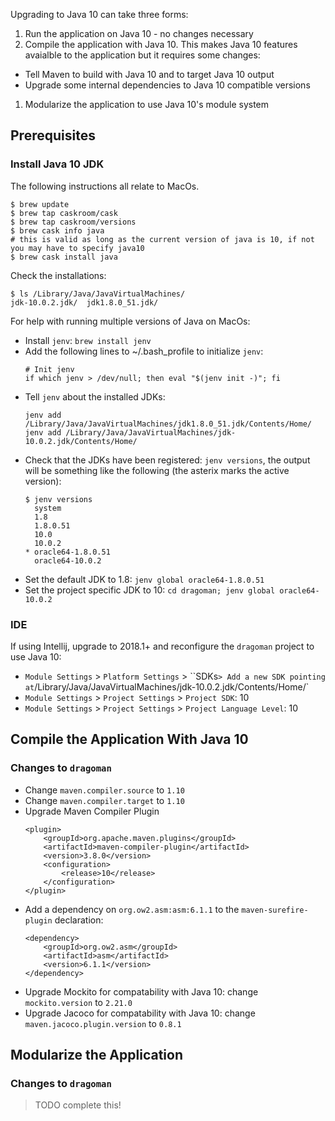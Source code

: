 Upgrading to Java 10 can take three forms:

1. Run the application on Java 10 - no changes necessary
1. Compile the application with Java 10. This makes Java 10 features avaialble to the application but it requires some changes:
  * Tell Maven to build with Java 10 and to target Java 10 output
  * Upgrade some internal dependencies to Java 10 compatible versions
1. Modularize the application to use Java 10's module system


Prerequisites
----

### Install Java 10 JDK

The following instructions all relate to MacOs.

```
$ brew update
$ brew tap caskroom/cask
$ brew tap caskroom/versions
$ brew cask info java
# this is valid as long as the current version of java is 10, if not you may have to specify java10
$ brew cask install java
```

Check the installations:

```
$ ls /Library/Java/JavaVirtualMachines/
jdk-10.0.2.jdk/  jdk1.8.0_51.jdk/
```

For help with running multiple versions of Java on MacOs:

* Install `jenv`: `brew install jenv`
* Add the following lines to ~/.bash_profile to initialize `jenv`:
    ```
    # Init jenv
    if which jenv > /dev/null; then eval "$(jenv init -)"; fi
    ```
* Tell `jenv` about the installed JDKs:
    ```
    jenv add /Library/Java/JavaVirtualMachines/jdk1.8.0_51.jdk/Contents/Home/
    jenv add /Library/Java/JavaVirtualMachines/jdk-10.0.2.jdk/Contents/Home/
    ```
* Check that the JDKs have been registered: `jenv versions`, the output will be something like the following (the asterix marks the active version):
    ```
    $ jenv versions
      system
      1.8
      1.8.0.51
      10.0
      10.0.2
    * oracle64-1.8.0.51
      oracle64-10.0.2
    ```
* Set the default JDK to 1.8: `jenv global oracle64-1.8.0.51`
* Set the project specific JDK to 10: `cd dragoman; jenv global oracle64-10.0.2`

### IDE

If using Intellij, upgrade to 2018.1+ and reconfigure the `dragoman` project to use Java 10:

* `Module Settings` > `Platform Settings` > ``SDKs` > Add a new SDK pointing at `/Library/Java/JavaVirtualMachines/jdk-10.0.2.jdk/Contents/Home/`
* `Module Settings` > `Project Settings` > `Project SDK`: 10
* `Module Settings` > `Project Settings` > `Project Language Level`: 10

Compile the Application With Java 10
----

### Changes to `dragoman`

* Change `maven.compiler.source` to `1.10`
* Change `maven.compiler.target` to `1.10`
* Upgrade Maven Compiler Plugin
    ```
    <plugin>
        <groupId>org.apache.maven.plugins</groupId>
        <artifactId>maven-compiler-plugin</artifactId>
        <version>3.8.0</version>
        <configuration>
            <release>10</release>
        </configuration>
    </plugin>
    ```
* Add a dependency on `org.ow2.asm:asm:6.1.1` to the `maven-surefire-plugin` declaration:
    ```
    <dependency>
        <groupId>org.ow2.asm</groupId>
        <artifactId>asm</artifactId>
        <version>6.1.1</version>
    </dependency>
    ```
* Upgrade Mockito for compatability with Java 10: change `mockito.version` to `2.21.0`
* Upgrade Jacoco for compatability with Java 10: change `maven.jacoco.plugin.version` to `0.8.1`

Modularize the Application
----

### Changes to `dragoman`

> TODO complete this!

